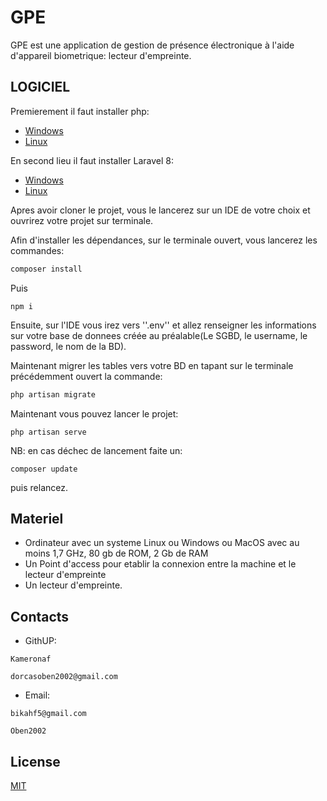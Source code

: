 # GPE

GPE est une application de gestion de présence électronique à l'aide d'appareil biometrique: lecteur d'empreinte.

## LOGICIEL

Premierement il faut installer php:
- [Windows](https://grafikart.fr/tutoriels/windows-php-mysql-901#:~:text=L'installation%20de%20PHP%20est,la%20version%20Non%20Thread%20Safe)
- [Linux](https://doc.ubuntu-fr.org/php#:~:text=Il%20existe%204%20mani%C3%A8res%20d,fpm%20pour%20FastCGI%20Process%20Manager)

En second lieu il faut installer Laravel 8:
- [Windows](https://laratutorials.com/install-composer-windows-10-xampp/)
- [Linux](https://ubunlog.com/fr/laravel-framework-php-ubuntu/#:~:text=Pour%20installer%20Laravel%2C%20nous%20irons,%2F%20Var%20%2F%20www%20%2F%20html.&text=La%20commande%20ci%2Ddessus%20cr%C3%A9era,avec%20l'installation%20de%20Laravel.)

Apres avoir cloner le projet, vous le lancerez sur un IDE de votre choix et ouvrirez votre projet sur terminale.

Afin d'installer les dépendances, sur le terminale ouvert, vous lancerez les commandes:

```bash
composer install
```
Puis
```
npm i
```

Ensuite, sur l'IDE vous irez vers ''.env'' et allez renseigner les informations sur votre base de donnees créée au préalable(Le SGBD, le username, le password, le nom de la BD).

Maintenant migrer les tables vers votre BD en tapant sur le terminale précédemment ouvert la commande:

```php migrate
php artisan migrate
```
Maintenant vous pouvez lancer le projet:
```
php artisan serve
```
NB: en cas déchec de lancement faite un:
```
composer update
```
puis relancez.

## Materiel
- Ordinateur avec un systeme Linux ou Windows ou MacOS avec au moins 1,7 GHz, 80 gb de ROM, 2 Gb de RAM
- Un Point d'access pour etablir la connexion entre la machine et le lecteur d'empreinte
- Un lecteur d'empreinte.

## Contacts
- GithUP:
```
Kameronaf
```
```
dorcasoben2002@gmail.com
```
- Email:
```
bikahf5@gmail.com
```
```
Oben2002
```

## License
[MIT](https://choosealicense.com/licenses/mit/)
